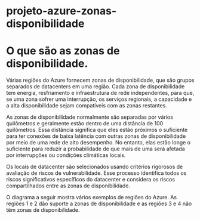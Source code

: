 # projeto-azure-zonas-disponibilidade
# O que são as zonas de disponibilidade.

Várias regiões do Azure fornecem zonas de disponibilidade, que são grupos separados de datacenters em uma região. Cada zona de disponibilidade tem energia, resfriamento e infraestrutura de rede independentes, para que, se uma zona sofrer uma interrupção, os serviços regionais, a capacidade e a alta disponibilidade sejam compatíveis com as zonas restantes.

As zonas de disponibilidade normalmente são separadas por vários quilômetros e geralmente estão dentro de uma distância de 100 quilômetros. Essa distância significa que eles estão próximos o suficiente para ter conexões de baixa latência com outras zonas de disponibilidade por meio de uma rede de alto desempenho. No entanto, elas estão longe o suficiente para reduzir a probabilidade de que mais de uma será afetada por interrupções ou condições climáticas locais.

Os locais de datacenter são selecionados usando critérios rigorosos de avaliação de riscos de vulnerabilidade. Esse processo identifica todos os riscos significativos específicos do datacenter e considera os riscos compartilhados entre as zonas de disponibilidade.

O diagrama a seguir mostra vários exemplos de regiões do Azure. As regiões 1 e 2 dão suporte a zonas de disponibilidade e as regiões 3 e 4 não têm zonas de disponibilidade.

[](https://github.com/ThiagoPereiraFunayama/projeto-azure-zonas-disponibilidade/blob/main/Captura%20de%20tela%20de%202025-07-23%2008-40-35.png)